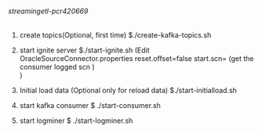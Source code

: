 ###### streamingetl-pcr420669
 
1. create topics(Optional, first time)
	$./create-kafka-topics.sh
	
2. start ignite server
  	$./start-ignite.sh
(Edit OracleSourceConnector.properties
reset.offset=false
start.scn= (get the consumer logged scn )	
)
  	
3. Initial load data (Optional only for reload data)
	$./start-initialload.sh  	
	
4. start kafka consumer
 	$ ./start-consumer.sh
 	
5. start logminer
	$ ./start-logminer.sh 	 	
  	